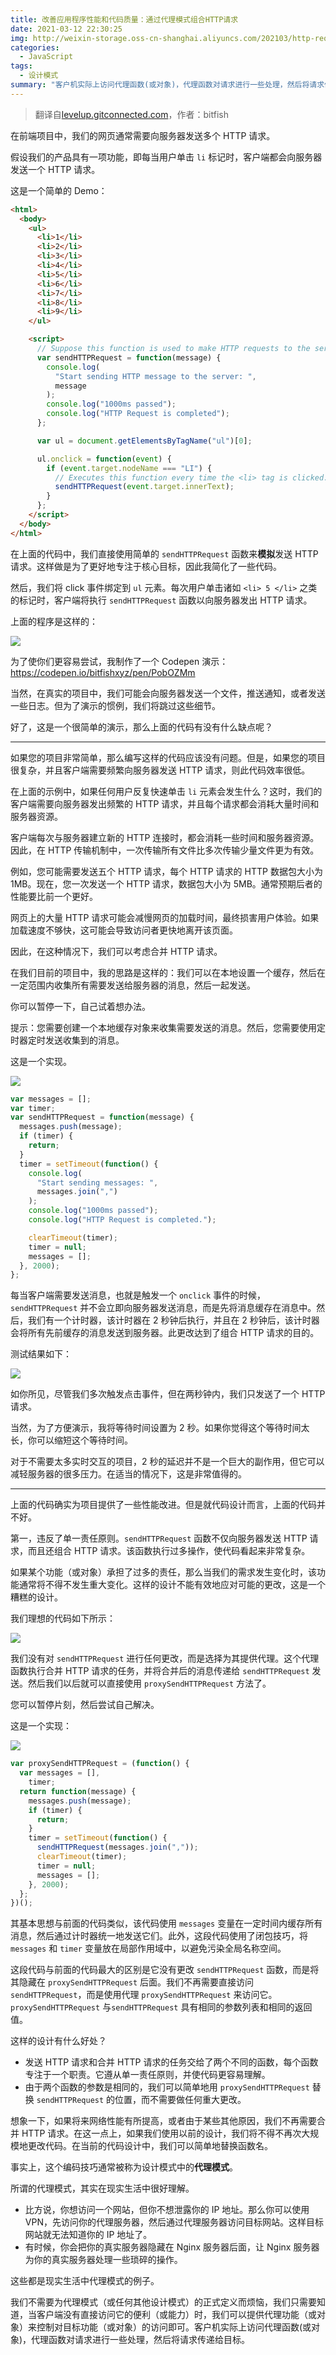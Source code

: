 ```yaml
---
title: 改善应用程序性能和代码质量：通过代理模式组合HTTP请求
date: 2021-03-12 22:30:25
img: http://weixin-storage.oss-cn-shanghai.aliyuncs.com/202103/http-requests-proxy-pattern/banner.png
categories:
  - JavaScript
tags:
  - 设计模式
summary: "客户机实际上访问代理函数(或对象)，代理函数对请求进行一些处理，然后将请求传递给目标"
---
```


> 翻译自[levelup.gitconnected.com](https://levelup.gitconnected.com/improve-both-app-performance-and-code-quality-combining-http-requests-by-proxy-pattern-2cce132d60e)，作者：bitfish

在前端项目中，我们的网页通常需要向服务器发送多个 HTTP 请求。

<!-- more -->

假设我们的产品具有一项功能，即每当用户单击 `li` 标记时，客户端都会向服务器发送一个 HTTP 请求。

这是一个简单的 Demo：

```html
<html>
  <body>
    <ul>
      <li>1</li>
      <li>2</li>
      <li>3</li>
      <li>4</li>
      <li>5</li>
      <li>6</li>
      <li>7</li>
      <li>8</li>
      <li>9</li>
    </ul>

    <script>
      // Suppose this function is used to make HTTP requests to the server
      var sendHTTPRequest = function(message) {
        console.log(
          "Start sending HTTP message to the server: ",
          message
        );
        console.log("1000ms passed");
        console.log("HTTP Request is completed");
      };

      var ul = document.getElementsByTagName("ul")[0];

      ul.onclick = function(event) {
        if (event.target.nodeName === "LI") {
          // Executes this function every time the <li> tag is clicked.
          sendHTTPRequest(event.target.innerText);
        }
      };
    </script>
  </body>
</html>
```

在上面的代码中，我们直接使用简单的 `sendHTTPRequest` 函数来**模拟**发送 HTTP 请求。这样做是为了更好地专注于核心目标，因此我简化了一些代码。

然后，我们将 click 事件绑定到 `ul` 元素。每次用户单击诸如 `<li> 5 </li>` 之类的标记时，客户端将执行 `sendHTTPRequest` 函数以向服务器发出 HTTP 请求。

上面的程序是这样的：

![](http://weixin-storage.oss-cn-shanghai.aliyuncs.com/202103/http-requests-proxy-pattern/1.gif)

为了使你们更容易尝试，我制作了一个 Codepen 演示：https://codepen.io/bitfishxyz/pen/PobOZMm

当然，在真实的项目中，我们可能会向服务器发送一个文件，推送通知，或者发送一些日志。但为了演示的惯例，我们将跳过这些细节。

好了，这是一个很简单的演示，那么上面的代码有没有什么缺点呢？

---

如果您的项目非常简单，那么编写这样的代码应该没有问题。但是，如果您的项目很复杂，并且客户端需要频繁向服务器发送 HTTP 请求，则此代码效率很低。

在上面的示例中，如果任何用户反复快速单击 `li` 元素会发生什么？这时，我们的客户端需要向服务器发出频繁的 HTTP 请求，并且每个请求都会消耗大量时间和服务器资源。

客户端每次与服务器建立新的 HTTP 连接时，都会消耗一些时间和服务器资源。因此，在 HTTP 传输机制中，一次传输所有文件比多次传输少量文件更为有效。

例如，您可能需要发送五个 HTTP 请求，每个 HTTP 请求的 HTTP 数据包大小为 1MB。现在，您一次发送一个 HTTP 请求，数据包大小为 5MB。通常预期后者的性能要比前一个更好。

网页上的大量 HTTP 请求可能会减慢网页的加载时间，最终损害用户体验。如果加载速度不够快，这可能会导致访问者更快地离开该页面。

因此，在这种情况下，我们可以考虑合并 HTTP 请求。

在我们目前的项目中，我的思路是这样的：我们可以在本地设置一个缓存，然后在一定范围内收集所有需要发送给服务器的消息，然后一起发送。

你可以暂停一下，自己试着想办法。

提示：您需要创建一个本地缓存对象来收集需要发送的消息。然后，您需要使用定时器定时发送收集到的消息。

这是一个实现。

![](http://weixin-storage.oss-cn-shanghai.aliyuncs.com/202103/http-requests-proxy-pattern/2.png)

```js
var messages = [];
var timer;
var sendHTTPRequest = function(message) {
  messages.push(message);
  if (timer) {
    return;
  }
  timer = setTimeout(function() {
    console.log(
      "Start sending messages: ",
      messages.join(",")
    );
    console.log("1000ms passed");
    console.log("HTTP Request is completed.");

    clearTimeout(timer);
    timer = null;
    messages = [];
  }, 2000);
};
```

每当客户端需要发送消息，也就是触发一个 `onclick` 事件的时候，`sendHTTPRequest` 并不会立即向服务器发送消息，而是先将消息缓存在消息中。然后，我们有一个计时器，该计时器在 2 秒钟后执行，并且在 2 秒钟后，该计时器会将所有先前缓存的消息发送到服务器。此更改达到了组合 HTTP 请求的目的。

测试结果如下：

![](http://weixin-storage.oss-cn-shanghai.aliyuncs.com/202103/http-requests-proxy-pattern/3.gif)

如你所见，尽管我们多次触发点击事件，但在两秒钟内，我们只发送了一个 HTTP 请求。

当然，为了方便演示，我将等待时间设置为 2 秒。如果你觉得这个等待时间太长，你可以缩短这个等待时间。

对于不需要太多实时交互的项目，2 秒的延迟并不是一个巨大的副作用，但它可以减轻服务器的很多压力。在适当的情况下，这是非常值得的。

---

上面的代码确实为项目提供了一些性能改进。但是就代码设计而言，上面的代码并不好。

第一，违反了单一责任原则。`sendHTTPRequest` 函数不仅向服务器发送 HTTP 请求，而且还组合 HTTP 请求。该函数执行过多操作，使代码看起来非常复杂。

如果某个功能（或对象）承担了过多的责任，那么当我们的需求发生变化时，该功能通常将不得不发生重大变化。这样的设计不能有效地应对可能的更改，这是一个糟糕的设计。

我们理想的代码如下所示：

![](http://weixin-storage.oss-cn-shanghai.aliyuncs.com/202103/http-requests-proxy-pattern/4.png)

我们没有对 `sendHTTPRequest` 进行任何更改，而是选择为其提供代理。这个代理函数执行合并 HTTP 请求的任务，并将合并后的消息传递给 `sendHTTPRequest` 发送。然后我们以后就可以直接使用 `proxySendHTTPRequest` 方法了。

您可以暂停片刻，然后尝试自己解决。

这是一个实现：

![](http://weixin-storage.oss-cn-shanghai.aliyuncs.com/202103/http-requests-proxy-pattern/5.png)

```js
var proxySendHTTPRequest = (function() {
  var messages = [],
    timer;
  return function(message) {
    messages.push(message);
    if (timer) {
      return;
    }
    timer = setTimeout(function() {
      sendHTTPRequest(messages.join(","));
      clearTimeout(timer);
      timer = null;
      messages = [];
    }, 2000);
  };
})();
```

其基本思想与前面的代码类似，该代码使用 `messages` 变量在一定时间内缓存所有消息，然后通过计时器统一地发送它们。此外，这段代码使用了闭包技巧，将 `messages` 和 `timer` 变量放在局部作用域中，以避免污染全局名称空间。

这段代码与前面的代码最大的区别是它没有更改 `sendHTTPRequest` 函数，而是将其隐藏在 `proxySendHTTPRequest` 后面。我们不再需要直接访问 `sendHTTPRequest`，而是使用代理 `proxySendHTTPRequest` 来访问它。`proxySendHTTPRequest` 与`sendHTTPRequest` 具有相同的参数列表和相同的返回值。

这样的设计有什么好处？

- 发送 HTTP 请求和合并 HTTP 请求的任务交给了两个不同的函数，每个函数专注于一个职责。它遵从单一责任原则，并使代码更容易理解。
- 由于两个函数的参数是相同的，我们可以简单地用 `proxySendHTTPRequest` 替换 `sendHTTPRequest` 的位置，而不需要做任何重大更改。

想象一下，如果将来网络性能有所提高，或者由于某些其他原因，我们不再需要合并 HTTP 请求。在这一点上，如果我们使用以前的设计，我们将不得不再次大规模地更改代码。在当前的代码设计中，我们可以简单地替换函数名。

事实上，这个编码技巧通常被称为设计模式中的**代理模式**。

所谓的代理模式，其实在现实生活中很好理解。

- 比方说，你想访问一个网站，但你不想泄露你的 IP 地址。那么你可以使用 VPN，先访问你的代理服务器，然后通过代理服务器访问目标网站。这样目标网站就无法知道你的 IP 地址了。
- 有时候，你会把你的真实服务器隐藏在 Nginx 服务器后面，让 Nginx 服务器为你的真实服务器处理一些琐碎的操作。

这些都是现实生活中代理模式的例子。

我们不需要为代理模式（或任何其他设计模式）的正式定义而烦恼，我们只需要知道，当客户端没有直接访问它的便利（或能力）时，我们可以提供代理功能（或对象）来控制对目标功能（或对象）的访问即可。客户机实际上访问代理函数(或对象)，代理函数对请求进行一些处理，然后将请求传递给目标。

